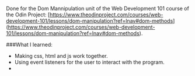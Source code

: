 Done for the Dom Mannipulation unit of the Web Development 101 course of the Odin Project:  [https://www.theodinproject.com/courses/web-development-101/lessons/dom-manipulation?ref=lnav#dom-methods] (https://www.theodinproject.com/courses/web-development-101/lessons/dom-manipulation?ref=lnav#dom-methods).  

###What I learned:

* Making css, html and js work together.
* Using event listeners for the user to interact with the program.
* 